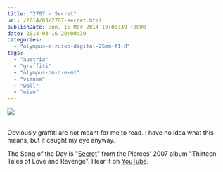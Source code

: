 ```yaml
---
title: "2707 - Secret"
url: /2014/03/2707-secret.html
publishDate: Sun, 16 Mar 2014 19:00:39 +0000
date: 2014-03-16 20:00:39
categories: 
  - "olympus-m-zuiko-digital-25mm-f1-8"
tags: 
  - "austria"
  - "graffiti"
  - "olympus-om-d-e-m1"
  - "vienna"
  - "wall"
  - "wien"
---
```

<div class="container">
<div class="center"><a target="_blank" href="https://d25zfm9zpd7gm5.cloudfront.net/1200x1200/2014/20140311_162728_lr.jpg"><img src="https://d25zfm9zpd7gm5.cloudfront.net/0600x0600/2014/20140311_162728_lr.jpg" /></a></div>
</div>
<br />

Obviously graffiti are not meant for me to read. I have no idea what this means, but it caught my eye anyway.

The Song of the Day is "<a href="http://www.lyricsmode.com/lyrics/t/the_pierces/secret.html" target="_blank">Secret</a>" from the Pierces' 2007 album "Thirteen Tales of Love and Revenge". Hear it on <a href="https://www.youtube.com/watch?v=oNJGAwqV0ys" target="_blank">YouTube</a>.
